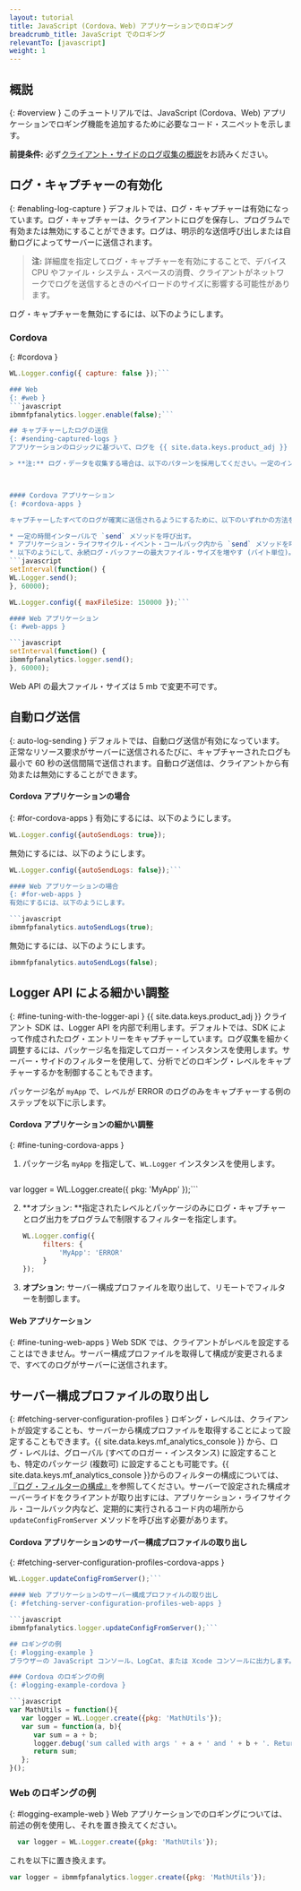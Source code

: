 ```yaml
---
layout: tutorial
title: JavaScript (Cordova、Web) アプリケーションでのロギング
breadcrumb_title: JavaScript でのロギング
relevantTo: [javascript]
weight: 1
---
```

<!-- NLS_CHARSET=UTF-8 -->
## 概説
{: #overview }
このチュートリアルでは、JavaScript (Cordova、Web) アプリケーションでロギング機能を追加するために必要なコード・スニペットを示します。

**前提条件:** 必ず[クライアント・サイドのログ収集の概説](../)をお読みください。

## ログ・キャプチャーの有効化
{: #enabling-log-capture }
デフォルトでは、ログ・キャプチャーは有効になっています。ログ・キャプチャーは、クライアントにログを保存し、プログラムで有効または無効にすることができます。ログは、明示的な送信呼び出しまたは自動ログによってサーバーに送信されます。

> **注:** 詳細度を指定してログ・キャプチャーを有効にすることで、デバイス CPU やファイル・システム・スペースの消費、クライアントがネットワークでログを送信するときのペイロードのサイズに影響する可能性があります。



ログ・キャプチャーを無効にするには、以下のようにします。

### Cordova
{: #cordova }
```javascript
WL.Logger.config({ capture: false });```

### Web
{: #web }
```javascript
ibmmfpfanalytics.logger.enable(false);```

## キャプチャーしたログの送信
{: #sending-captured-logs }
アプリケーションのロジックに基づいて、ログを {{ site.data.keys.product_adj }} に送信します。自動ログ送信を有効にして、自動的にログを送信することもできます。ログの最大サイズに達する前にログが送信されないと、ログ・ファイルがより新しいログで消去されます。

> **注:** ログ・データを収集する場合は、以下のパターンを採用してください。一定のインターバルでデータを送信すると、{{ site.data.keys.mf_analytics_console }} でログ・データをほぼリアルタイムで見られるようにすることができます。



#### Cordova アプリケーション
{: #cordova-apps }

キャプチャーしたすべてのログが確実に送信されるようにするために、以下のいずれかの方法を検討してください。

* 一定の時間インターバルで `send` メソッドを呼び出す。
* アプリケーション・ライフサイクル・イベント・コールバック内から `send` メソッドを呼び出す。
* 以下のようにして、永続ログ・バッファーの最大ファイル・サイズを増やす (バイト単位)。
```javascript
setInterval(function() {
WL.Logger.send();
}, 60000);
```

```javascript
WL.Logger.config({ maxFileSize: 150000 });```

#### Web アプリケーション
{: #web-apps }

```javascript
setInterval(function() {
ibmmfpfanalytics.logger.send();
}, 60000);
```

Web API の最大ファイル・サイズは 5 mb で変更不可です。

## 自動ログ送信
{: auto-log-sending }
デフォルトでは、自動ログ送信が有効になっています。正常なリソース要求がサーバーに送信されるたびに、キャプチャーされたログも最小で 60 秒の送信間隔で送信されます。自動ログ送信は、クライアントから有効または無効にすることができます。 

#### Cordova アプリケーションの場合
{: #for-cordova-apps }
有効にするには、以下のようにします。

```javascript
WL.Logger.config({autoSendLogs: true});
```

無効にするには、以下のようにします。

```javascript
WL.Logger.config({autoSendLogs: false});```

#### Web アプリケーションの場合
{: #for-web-apps }
有効にするには、以下のようにします。

```javascript
ibmmfpfanalytics.autoSendLogs(true);
```

無効にするには、以下のようにします。

```javascript
ibmmfpfanalytics.autoSendLogs(false);
```

## Logger API による細かい調整
{: #fine-tuning-with-the-logger-api }
{{ site.data.keys.product_adj }} クライアント SDK は、Logger API を内部で利用します。デフォルトでは、SDK によって作成されたログ・エントリーをキャプチャーしています。ログ収集を細かく調整するには、パッケージ名を指定してロガー・インスタンスを使用します。サーバー・サイドのフィルターを使用して、分析でどのロギング・レベルをキャプチャーするかを制御することもできます。

パッケージ名が `myApp` で、レベルが ERROR のログのみをキャプチャーする例のステップを以下に示します。

#### Cordova アプリケーションの細かい調整
{: #fine-tuning-cordova-apps }
1. パッケージ名 `myApp` を指定して、`WL.Logger` インスタンスを使用します。

   ```javascript
var logger = WL.Logger.create({ pkg: 'MyApp' });```

2. **オプション: **指定されたレベルとパッケージのみにログ・キャプチャーとログ出力をプログラムで制限するフィルターを指定します。

   ```javascript
   WL.Logger.config({
        filters: {
            'MyApp': 'ERROR'
        }
   });
   ```

3. **オプション:** サーバー構成プロファイルを取り出して、リモートでフィルターを制御します。

#### Web アプリケーション
{: #fine-tuning-web-apps }
Web SDK では、クライアントがレベルを設定することはできません。サーバー構成プロファイルを取得して構成が変更されるまで、すべてのログがサーバーに送信されます。

## サーバー構成プロファイルの取り出し
{: #fetching-server-configuration-profiles }
ロギング・レベルは、クライアントが設定することも、サーバーから構成プロファイルを取得することによって設定することもできます。{{ site.data.keys.mf_analytics_console }} から、ログ・レベルは、グローバル (すべてのロガー・インスタンス) に設定することも、特定のパッケージ (複数可) に設定することも可能です。{{ site.data.keys.mf_analytics_console }}からのフィルターの構成については、[『ログ・フィルターの構成』](../../../analytics/console/log-filters/)を参照してください。サーバーで設定された構成オーバーライドをクライアントが取り出すには、アプリケーション・ライフサイクル・コールバック内など、定期的に実行されるコード内の場所から `updateConfigFromServer` メソッドを呼び出す必要があります。

#### Cordova アプリケーションのサーバー構成プロファイルの取り出し
{: #fetching-server-configuration-profiles-cordova-apps }

```javascript
WL.Logger.updateConfigFromServer();```

#### Web アプリケーションのサーバー構成プロファイルの取り出し
{: #fetching-server-configuration-profiles-web-apps }

```javascript
ibmmfpfanalytics.logger.updateConfigFromServer();```

## ロギングの例
{: #logging-example }
ブラウザーの JavaScript コンソール、LogCat、または Xcode コンソールに出力します。

### Cordova のロギングの例
{: #logging-example-cordova }

```javascript
var MathUtils = function(){
   var logger = WL.Logger.create({pkg: 'MathUtils'});
   var sum = function(a, b){
      var sum = a + b;
      logger.debug('sum called with args ' + a + ' and ' + b + '. Returning ' + sum);
      return sum;
   };
}();
```

### Web のロギングの例
{: #logging-example-web }
Web アプリケーションでのロギングについては、前述の例を使用し、それを置き換えてください。

```javascript
  var logger = WL.Logger.create({pkg: 'MathUtils'});
```

これを以下に置き換えます。

```javascript
var logger = ibmmfpfanalytics.logger.create({pkg: 'MathUtils'});
```
